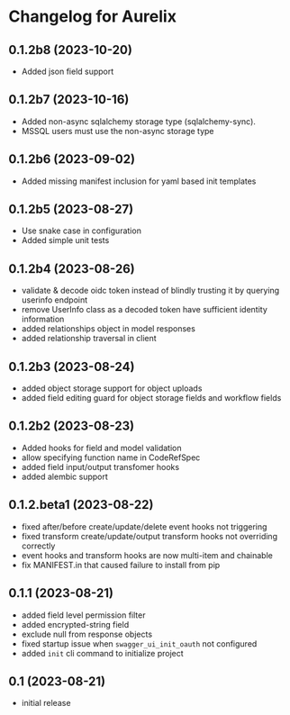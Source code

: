 # Changelog for Aurelix

## 0.1.2b8 (2023-10-20)


- Added json field support


## 0.1.2b7 (2023-10-16)


- Added non-async sqlalchemy storage type (sqlalchemy-sync). 
- MSSQL users must use the non-async storage type


## 0.1.2b6 (2023-09-02)

- Added missing manifest inclusion for yaml based init templates

## 0.1.2b5 (2023-08-27)

- Use snake case in configuration
- Added simple unit tests

## 0.1.2b4 (2023-08-26)

- validate & decode oidc token instead of blindly trusting it by querying userinfo endpoint
- remove UserInfo class as a decoded token have sufficient identity information
- added relationships object in model responses
- added relationship traversal in client

## 0.1.2b3 (2023-08-24)

- added object storage support for object uploads
- added field editing guard for object storage fields and workflow fields

## 0.1.2b2 (2023-08-23)

- Added hooks for field and model validation
- allow specifying function name in CodeRefSpec
- added field input/output transfomer hooks
- added alembic support

## 0.1.2.beta1 (2023-08-22)

- fixed after/before create/update/delete event hooks not triggering
- fixed transform create/update/output transform hooks not overriding correctly
- event hooks and transform hooks are now multi-item and chainable
- fix MANIFEST.in that caused failure to install from pip


## 0.1.1 (2023-08-21)

- added field level permission filter
- added encrypted-string field
- exclude null from response objects
- fixed startup issue when `swagger_ui_init_oauth` not configured
- added `init` cli command to initialize project

## 0.1 (2023-08-21)

- initial release
